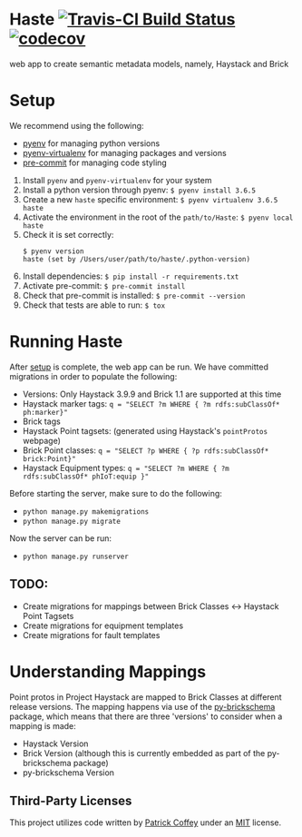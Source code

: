 # Haste [![Travis-CI Build Status](https://travis-ci.org/nrel/haste.svg?branch=develop)](https://travis-ci.org/github/nrel/haste) [![codecov](https://codecov.io/gh/NREL/haste/branch/develop/graph/badge.svg)](https://codecov.io/gh/NREL/haste)
web app to create semantic metadata models, namely, Haystack and Brick

# Setup
We recommend using the following:
- [pyenv](https://github.com/pyenv/pyenv#installation) for managing python versions
- [pyenv-virtualenv](https://github.com/pyenv/pyenv-virtualenv#installation) for managing packages and versions
- [pre-commit](https://pre-commit.com/#install) for managing code styling

1. Install `pyenv` and `pyenv-virtualenv` for your system
1. Install a python version through pyenv: `$ pyenv install 3.6.5`
1. Create a new `haste` specific environment: `$ pyenv virtualenv 3.6.5 haste`
1. Activate the environment in the root of the `path/to/Haste`: `$ pyenv local haste`
1. Check it is set correctly:
    ```
    $ pyenv version
    haste (set by /Users/user/path/to/haste/.python-version)
    ```
1. Install dependencies: `$ pip install -r requirements.txt`
1. Activate pre-commit: `$ pre-commit install`
1. Check that pre-commit is installed: `$ pre-commit --version`
1. Check that tests are able to run: `$ tox`

# Running Haste
After [setup](#setup) is complete, the web app can be run.  We have committed migrations in order to populate the following:
- Versions: Only Haystack 3.9.9 and Brick 1.1 are supported at this time
- Haystack marker tags: `q = "SELECT ?m WHERE { ?m rdfs:subClassOf* ph:marker}"`
- Brick tags
- Haystack Point tagsets: (generated using Haystack's `pointProtos` webpage)
- Brick Point classes: `q = "SELECT ?p WHERE { ?p rdfs:subClassOf* brick:Point}"`
- Haystack Equipment types: `q = "SELECT ?m WHERE { ?m rdfs:subClassOf* phIoT:equip }"`

Before starting the server, make sure to do the following:
- `python manage.py makemigrations`
- `python manage.py migrate`

Now the server can be run:
- `python manage.py runserver`

## TODO:
- Create migrations for mappings between Brick Classes <-> Haystack Point Tagsets
- Create migrations for equipment templates
- Create migrations for fault templates

# Understanding Mappings
Point protos in Project Haystack are mapped to Brick Classes at different release versions.  The mapping happens via use of the [py-brickschema](https://pypi.org/project/brickschema/) package, which means that there are three 'versions' to consider when a mapping is made:
- Haystack Version
- Brick Version (although this is currently embedded as part of the py-brickschema package)
- py-brickschema Version


## Third-Party Licenses
This project utilizes code written by [Patrick Coffey](https://patrickcoffey.bitbucket.io) under an [MIT](https://opensource.org/licenses/MIT) license.

